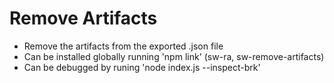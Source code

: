 # Remove Artifacts

- Remove the artifacts from the exported .json file
- Can be installed globally running 'npm link' (sw-ra, sw-remove-artifacts)
- Can be debugged by runing 'node index.js --inspect-brk'
